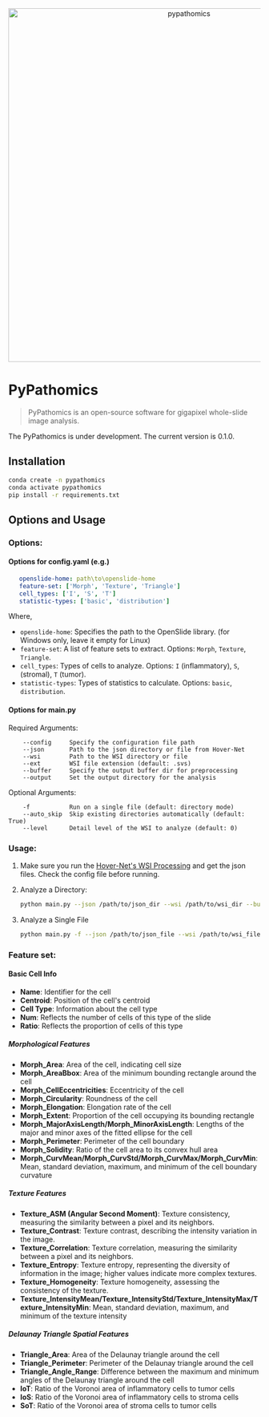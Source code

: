 <div align=center>
 <img width="706" alt="pypathomics" src="https://github.com/HaoyuCui/PyPathomics/assets/75052311/1a3b29d4-5928-4e72-a157-7ea92ad689f9">
</div>

# PyPathomics

> PyPathomics is an open-source software for gigapixel whole-slide image analysis.

The PyPathomics is under development. The current version is 0.1.0.

## Installation

 ```bash
conda create -n pypathomics
conda activate pypathomics
pip install -r requirements.txt
 ```
   
## Options and Usage

### Options: 

#### Options for config.yaml (e.g.)

```yaml
   openslide-home: path\to\openslide-home
   feature-set: ['Morph', 'Texture', 'Triangle']
   cell_types: ['I', 'S', 'T']
   statistic-types: ['basic', 'distribution']
```

Where, 
- `openslide-home`: Specifies the path to the OpenSlide library. (for Windows only, leave it empty for Linux)
- `feature-set`:  A list of feature sets to extract. Options: `Morph`, `Texture`, `Triangle`.
- `cell_types`: Types of cells to analyze. Options: `I` (inflammatory), `S`, (stromal), `T` (tumor).
- `statistic-types`: Types of statistics to calculate. Options: `basic`, `distribution`.


#### Options for main.py

Required Arguments:
```text
    --config     Specify the configuration file path
    --json       Path to the json directory or file from Hover-Net
    --wsi        Path to the WSI directory or file
    --ext        WSI file extension (default: .svs)
    --buffer     Specify the output buffer dir for preprocessing
    --output     Set the output directory for the analysis
```


Optional Arguments:  
```text
    -f           Run on a single file (default: directory mode) 
    --auto_skip  Skip existing directories automatically (default: True)
    --level      Detail level of the WSI to analyze (default: 0)
``` 


### Usage: 

1. Make sure you run the [Hover-Net's WSI Processing](https://github.com/vqdang/hover_net)  and get the json files. Check the config file before running.

2. Analyze a Directory:
    ```bash
    python main.py --json /path/to/json_dir --wsi /path/to/wsi_dir --buffer /path/to/buffer --ext .svs --output /path/to/output
    ```

3. Analyze a Single File
    ```bash
    python main.py -f --json /path/to/json_file --wsi /path/to/wsi_file --buffer /path/to/buffer --ext .svs --output /path/to/output
    ```


### Feature set:

#### Basic Cell Info

- **Name**: Identifier for the cell
- **Centroid**: Position of the cell's centroid
- **Cell Type**: Information about the cell type
- **Num**: Reflects the number of cells of this type of the slide
- **Ratio**: Reflects the proportion of cells of this type

##### Morphological Features

- **Morph_Area**: Area of the cell, indicating cell size
- **Morph_AreaBbox**: Area of the minimum bounding rectangle around the cell
- **Morph_CellEccentricities**: Eccentricity of the cell
- **Morph_Circularity**: Roundness of the cell
- **Morph_Elongation**: Elongation rate of the cell
- **Morph_Extent**: Proportion of the cell occupying its bounding rectangle
- **Morph_MajorAxisLength/Morph_MinorAxisLength**: Lengths of the major and minor axes of the fitted ellipse for the cell
- **Morph_Perimeter**: Perimeter of the cell boundary
- **Morph_Solidity**: Ratio of the cell area to its convex hull area
- **Morph_CurvMean/Morph_CurvStd/Morph_CurvMax/Morph_CurvMin**: Mean, standard deviation, maximum, and minimum of the cell boundary curvature

##### Texture Features

- **Texture_ASM (Angular Second Moment)**: Texture consistency, measuring the similarity between a pixel and its neighbors.
- **Texture_Contrast**: Texture contrast, describing the intensity variation in the image.
- **Texture_Correlation**: Texture correlation, measuring the similarity between a pixel and its neighbors.
- **Texture_Entropy**: Texture entropy, representing the diversity of information in the image; higher values indicate more complex textures.
- **Texture_Homogeneity**: Texture homogeneity, assessing the consistency of the texture.
- **Texture_IntensityMean/Texture_IntensityStd/Texture_IntensityMax/Texture_IntensityMin**: Mean, standard deviation, maximum, and minimum of the texture intensity

##### Delaunay Triangle Spatial Features

- **Triangle_Area**: Area of the Delaunay triangle around the cell
- **Triangle_Perimeter**: Perimeter of the Delaunay triangle around the cell
- **Triangle_Angle_Range**: Difference between the maximum and minimum angles of the Delaunay triangle around the cell
- **IoT**: Ratio of the Voronoi area of inflammatory cells to tumor cells
- **IoS**: Ratio of the Voronoi area of inflammatory cells to stroma cells
- **SoT**: Ratio of the Voronoi area of stroma cells to tumor cells



